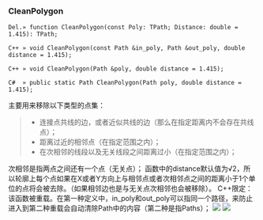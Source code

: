 ### **CleanPolygon**

```
Del.» function CleanPolygon(const Poly: TPath; Distance: double = 1.415): TPath;

C++ » void CleanPolygon(const Path &in_poly, Path &out_poly, double distance = 1.415);

C++ » void CleanPolygon(Path &poly, double distance = 1.415);

C#  » public static Path CleanPolygon(Path poly, double distance = 1.415);
```

主要用来移除以下类型的点集：
> - 连接点共线的边，或者近似共线的边（那么在指定距离内不会存在共线点）；
> - 距离过近的相邻点（在指定范围之内）；
> - 在次相邻的线段以及无关线段之间距离过小（在指定范围之内）；    

次相邻是指两点之间还有一个点（无关点）；
函数中的distance默认值为√2，所以轮廓上每个点如果在X或者Y方向上与相邻点或者次相邻点之间的距离小于1个单位的点将会被去除。（如果相邻边也是与无关点次相邻也会被移除）。
C++限定：该函数被重载。在第一种定义中，in_poly和out_poly可以指同一个路径，来防止进入到第二种重载会自动清除Path中的内容（第二种是指Paths）；
![](clean1.png)
![](clean2.png)